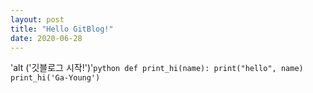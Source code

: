 ```yaml
---
layout: post
title: "Hello GitBlog!"
date: 2020-06-28
---
```

'alt ('깃블로그 시작!')'
​```python
def print_hi(name):
  print("hello", name)
print_hi('Ga-Young')
​```
